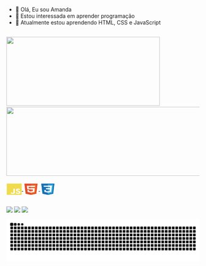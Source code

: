 - 👋 Olá, Eu sou Amanda
- 👀 Estou interessada em aprender programação
- 🌱 Atualmente estou aprendendo HTML, CSS e JavaScript

##

 <div>
  <a href="https://github.com/Amanda-Jr">
  <img height="180em" width="400" src="https://github-readme-stats.vercel.app/api?username=Amanda-Jr&show_icons=true&theme=jolly&include_all_commits=true&count_private=true"/>
  <img height="180em" width="550" src="https://github-readme-stats.vercel.app/api/top-langs/?username=Amanda-Jr&layout=compact&langs_count=7&theme=jolly"/>
</div>
  
<div style="display: inline_block"><br>
  <img align="center" alt="Amanda-Js" height="30" width="40" src="https://raw.githubusercontent.com/devicons/devicon/master/icons/javascript/javascript-plain.svg">
  <img align="center" alt="Amanda-HTML" height="30" width="40" src="https://raw.githubusercontent.com/devicons/devicon/master/icons/html5/html5-original.svg">
  <img align="center" alt="Amanda-CSS" height="30" width="40" src="https://raw.githubusercontent.com/devicons/devicon/master/icons/css3/css3-original.svg">
</div>
 
##
  
<div>
  <a href="https://www.instagram.com/amandadspereira2004/" target="_blank"><img src="https://img.shields.io/badge/-Instagram-%23E4405F?style=for-the-badge&logo=instagram&logoColor=white" target="_blank"></a>
  <a href = "mailto:amandadasilvapereira162004@gmal.com"><img src="https://img.shields.io/badge/-Gmail-%23333?style=for-the-badge&logo=gmail&logoColor=white" target="_blank"></a>
  <a href="https://www.linkedin.com/in/amanda-pereira-992335143/" target="_blank"><img src="https://img.shields.io/badge/-LinkedIn-%230077B5?style=for-the-badge&logo=linkedin&logoColor=white" target="_blank"></a> 
</div>
  
 ![Snake animation](https://github.com/Amanda-Jr/Amanda-Jr/blob/output/github-contribution-grid-snake.svg)
  
  
  
  

<!--
Amanda-Jr/Amanda-Jr is a ✨ special ✨ repository because its `README.md` (this file) appears on your GitHub profile.  💞️ 

